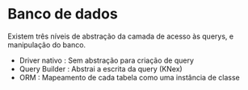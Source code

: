 # Banco de dados

Existem três níveis de abstração da camada de acesso às querys, e manipulação do banco.

- Driver nativo : Sem abstração para criação de query
- Query Builder : Abstrai a escrita da query (KNex)
- ORM : Mapeamento de cada tabela como uma instância de classe

